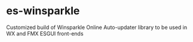 # es-winsparkle
Customized build of Winsparkle Online Auto-updater library to be used in WX and FMX ESGUI front-ends
